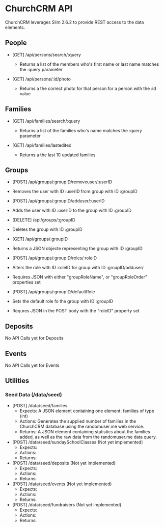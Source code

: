 # ChurchCRM API
ChurchCRM leverages Slim 2.6.2 to provide REST access to the data elements.

## People
* [GET] /api/persons/search/:query
  * Returns a list of the members who's first name or last name matches the :query parameter

* [GET] /api/persons/:id/photo
  * Returns a the correct photo for that person for a person with the :id value

## Families
* [GET] /api/families/search/:query
  * Returns a list of the families who's name matches the :query parameter
  
* [GET] /api/families/lastedited
  * Returns a the last 10 updated families 

## Groups
*  [POST] /api/groups/:groupID/removeuser/:userID
  * Removes the user with ID :userID from group with ID :groupID
  
*  [POST] /api/groups/:groupID/adduser/:userID
  * Adds the user with ID :userID to the group with ID :groupID
  
*  [DELETE] /api/groups/:groupID
  * Deletes the group with ID :groupID
  
*  [GET] /api/groups/:groupID
  * Returns a JSON objecte representing the group with ID :groupID
  
*  [POST] /api/groups/:groupID/roles/:roleID
  * Alters the role with ID :roleID for group with ID :groupID/adduser/
  * Requires JSON with either "groupRoleName", or "groupRoleOrder" properties set

*  [POST]  /api/groups/:groupID/defaultRole
  *  Sets the default role fo the group with ID :groupID 
  *  Requres JSON in the POST body with the "roleID"  property set
  
## Deposits
No API Calls yet for Deposits

## Events
No API Calls yet for Events

## Utilities
### Seed Data (/data/seed)
* [POST] /data/seed/families
  * Expects: A JSON element containing one element: families of type (int)
  * Actions: Generates the supplied number of families in the ChurchCRM database using the randomuser.me web service.
  * Returns: A JSON element containing statistics about the families added, as well as the raw data from the  randomuser.me data query.
* [POST] /data/seed/sundaySchoolClasses (Not yet implemented)
  * Expects:
  * Actions:
  * Returns:
* [POST] /data/seed/deposits (Not yet implemented)
  * Expects:
  * Actions:
  * Returns:
* [POST] /data/seed/events (Not yet implemented)
  * Expects:
  * Actions:
  * Returns:
* [POST] /data/seed/fundraisers (Not yet implemented)
  * Expects:
  * Actions:
  * Returns: